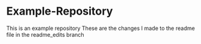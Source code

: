 # Example-Repository
This is an example repository
These are the changes I made to the readme file in the readme_edits branch
